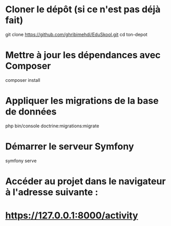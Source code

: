 # Cloner le dépôt (si ce n'est pas déjà fait)
git clone https://github.com/ghribimehdi/EduSkool.git
cd ton-depot

# Mettre à jour les dépendances avec Composer
composer install

# Appliquer les migrations de la base de données
php bin/console doctrine:migrations:migrate

# Démarrer le serveur Symfony
symfony serve

# Accéder au projet dans le navigateur à l'adresse suivante :
# https://127.0.0.1:8000/activity

